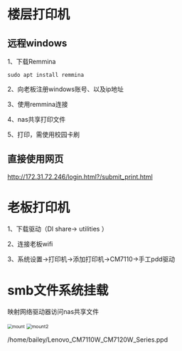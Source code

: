 # 楼层打印机

## 远程windows

1、下载Remmina

`sudo apt install remmina`

2、向老板注册windows账号、以及ip地址

3、使用remmina连接

4、nas共享打印文件

5、打印，需使用校园卡刷

## 直接使用网页

http://172.31.72.246/login.html?/submit_print.html 

# 老板打印机

1、下载驱动（Dl share-> utilities ）

2、连接老板wifi

3、系统设置->打印机->添加打印机->CM7110->手工pdd驱动

# smb文件系统挂载

映射网络驱动器访问nas共享文件

<img src="/home/bailey/图片/mount.png" alt="mount" style="zoom:67%;" />



<img src="/home/bailey/图片/mount2.png" alt="mount2" style="zoom:75%;" />

/home/bailey/Lenovo_CM7110W_CM7120W_Series.ppd